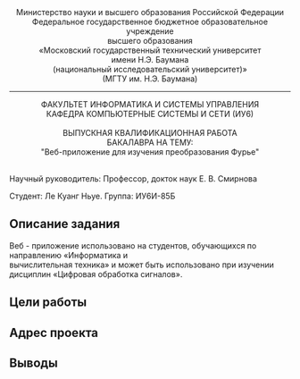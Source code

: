 <div align="center">
Министерство науки и высшего образования Российской Федерации <br />
Федеральное государственное бюджетное образовательное учреждение <br />
высшего образования <br />
«Московский государственный технический университет <br />
имени Н.Э. Баумана <br />
(национальный исследовательский университет)» <br />
(МГТУ им. Н.Э. Баумана)
</div>
<hr />
<div align="center">
ФАКУЛЬТЕТ ИНФОРМАТИКА И СИСТЕМЫ УПРАВЛЕНИЯ <br />
КАФЕДРА КОМПЬЮТЕРНЫЕ СИСТЕМЫ И СЕТИ (ИУ6)
</div>
<br />
<div align="center">
ВЫПУСКНАЯ КВАЛИФИКАЦИОННАЯ РАБОТА <br />
БАКАЛАВРА НА ТЕМУ: <br />
"Веб-приложение для изучения преобразования Фурье"
</div>
<br />

Научный руководитель: Профессор, докток наук Е. В. Смирнова

Студент: Ле Куанг Ньуе.
Группа: ИУ6И-85Б

## Описание задания

Веб - приложение использовано на студентов, обучающихся по направлению «Информатика и <br />
вычислительная техника» и может быть использовано при изучении дисциплин  «Цифровая обработка сигналов». <br />

## Цели работы
## Адрес проекта 
## Выводы
